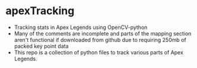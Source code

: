# apexTracking
- Tracking stats in Apex Legends using OpenCV-python 
- Many of the comments are incomplete and parts of the mapping section aren't functional if downloaded from github due to requiring 250mb of packed key point data
- This repo is a collection of python files to track various parts of Apex Legends.

